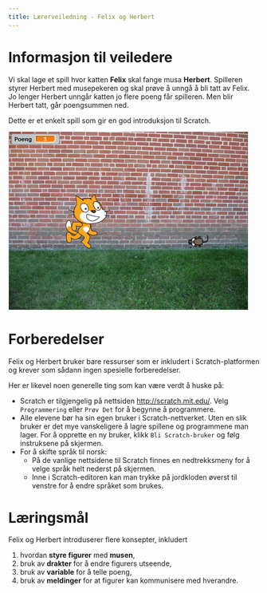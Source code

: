 ```yaml
---
title: Lærerveiledning - Felix og Herbert
---
```


# Informasjon til veiledere

Vi skal lage et spill hvor katten __Felix__ skal fange musa
__Herbert__. Spilleren styrer Herbert med musepekeren og skal prøve å
unngå å bli tatt av Felix. Jo lenger Herbert unngår katten jo flere
poeng får spilleren. Men blir Herbert tatt, går poengsummen ned.

Dette er et enkelt spill som gir en god introduksjon til Scratch.

![](felix_og_herbert.png)

# Forberedelser

Felix og Herbert bruker bare ressurser som er inkludert i
Scratch-platformen og krever som sådann ingen spesielle forberedelser.

Her er likevel noen generelle ting som kan være verdt å huske på:

+ Scratch er tilgjengelig på nettsiden <http://scratch.mit.edu/>. Velg
  `Programmering` eller `Prøv Det` for å begynne å programmere.
+ Alle elevene bør ha sin egen bruker i Scratch-nettverket. Uten en
  slik bruker er det mye vanskeligere å lagre spillene og programmene
  man lager. For å opprette en ny bruker, klikk `Bli Scratch-bruker`
  og følg instruksene på skjermen.
+ For å skifte språk til norsk:
  + På de vanlige nettsidene til Scratch finnes en nedtrekksmeny for
    å velge språk helt nederst på skjermen.
  + Inne i Scratch-editoren kan man trykke på jordkloden øverst til
    venstre for å endre språket som brukes.

# Læringsmål

Felix og Herbert introduserer flere konsepter, inkludert

1. hvordan __styre figurer__ med __musen__,
2. bruk av __drakter__ for å endre figurers utseende,
3. bruk av __variable__ for å telle poeng,
4. bruk av __meldinger__ for at figurer kan kommunisere med hverandre.
